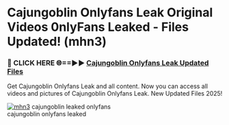 # Cajungoblin Onlyfans Leak Original Videos 0nlyFans Leaked - Files Updated! (mhn3)

<h3>🔴 CLICK HERE 🌐==►► <a href="https://tinyurl.com/x26r9saj" rel="nofollow">Cajungoblin Onlyfans Leak Updated Files</a></h3>

Get Cajungoblin Onlyfans Leak and all content. Now you can access all videos and pictures of Cajungoblin Onlyfans Leak. New Updated Files 2025!

[![mhn3](https://i.imgur.com/LkgZPqh.gif)](https://tinyurl.com/x26r9saj)
cajungoblin leaked onlyfans<br>
cajungoblin onlyfans leaked